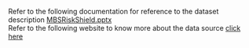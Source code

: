 Refer to the following documentation for reference to the dataset description [MBSRiskShield.pptx](https://github.com/user-attachments/files/16382482/MBSRiskShield.pptx)<br>
Refer to the following website to know more about the data source <a href = "https://www.freddiemac.com/research/datasets/sf-loanlevel-dataset"> click here </a>

